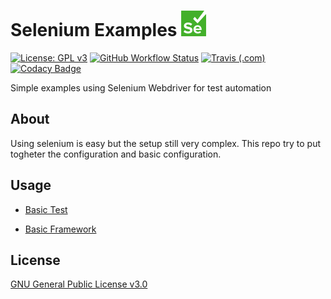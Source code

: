 # Selenium Examples ![Selenium icon](icon.png)

[![License: GPL v3](https://img.shields.io/badge/License-GPLv3-blue.svg)](https://www.gnu.org/licenses/gpl-3.0)
[![GitHub Workflow Status](https://img.shields.io/github/workflow/status/edumco/selenium-examples/Java%20CI%20with%20Maven?label=Github%20Actions)](https://github.com/edumco/selenium-examples/actions)
[![Travis (.com)](https://img.shields.io/travis/com/edumco/selenium-examples?label=Travis%20CI)](https://travis-ci.com/github/edumco/selenium-examples)
[![Codacy Badge](https://api.codacy.com/project/badge/Grade/eb2aabea896249c081881e7724f651da)](https://www.codacy.com/manual/edumco/selenium-examples?utm_source=github.com&utm_medium=referral&utm_content=edumco/selenium-examples&utm_campaign=Badge_Grade)

Simple examples using Selenium Webdriver for test automation

## About

Using selenium is easy but the setup still very complex. This repo try to put togheter the configuration and basic configuration.

## Usage

- [Basic Test](basic-test/README.md)

- [Basic Framework](basic-framework/README.md)

## License

[GNU General Public License v3.0](LICENSE)
